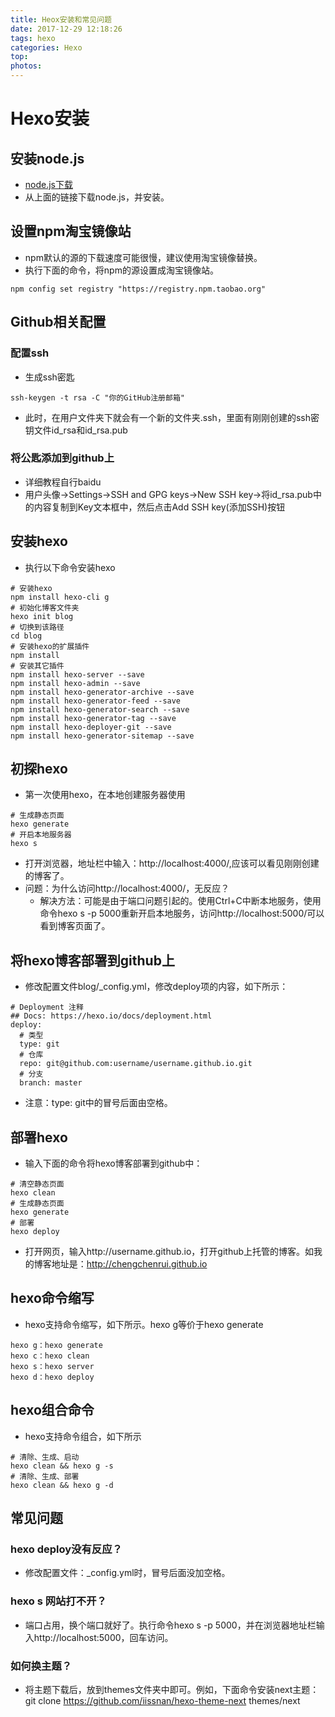```yaml
---
title: Heox安装和常见问题
date: 2017-12-29 12:18:26
tags: hexo
categories: Hexo
top:
photos:
---
```

# Hexo安装
## 安装node.js
- [node.js下载](https://nodejs.org/en/)
- 从上面的链接下载node.js，并安装。  

## 设置npm淘宝镜像站
- npm默认的源的下载速度可能很慢，建议使用淘宝镜像替换。
- 执行下面的命令，将npm的源设置成淘宝镜像站。
```
npm config set registry "https://registry.npm.taobao.org"
```

## Github相关配置
### 配置ssh
- 生成ssh密匙
```
ssh-keygen -t rsa -C "你的GitHub注册邮箱"
```
- 此时，在用户文件夹下就会有一个新的文件夹.ssh，里面有刚刚创建的ssh密钥文件id_rsa和id_rsa.pub

### 将公匙添加到github上
- 详细教程自行baidu
- 用户头像→Settings→SSH and GPG keys→New SSH key→将id_rsa.pub中的内容复制到Key文本框中，然后点击Add SSH key(添加SSH)按钮

## 安装hexo
- 执行以下命令安装hexo
```
# 安装hexo
npm install hexo-cli g
# 初始化博客文件夹
hexo init blog
# 切换到该路径
cd blog
# 安装hexo的扩展插件
npm install
# 安装其它插件
npm install hexo-server --save
npm install hexo-admin --save
npm install hexo-generator-archive --save
npm install hexo-generator-feed --save
npm install hexo-generator-search --save
npm install hexo-generator-tag --save
npm install hexo-deployer-git --save
npm install hexo-generator-sitemap --save
```

## 初探hexo
- 第一次使用hexo，在本地创建服务器使用
```
# 生成静态页面
hexo generate
# 开启本地服务器
hexo s
```
- 打开浏览器，地址栏中输入：http://localhost:4000/,应该可以看见刚刚创建的博客了。
- 问题：为什么访问http://localhost:4000/，无反应？
    - 解决方法：可能是由于端口问题引起的。使用Ctrl+C中断本地服务，使用命令hexo s -p 5000重新开启本地服务，访问http://localhost:5000/可以看到博客页面了。

## 将hexo博客部署到github上
- 修改配置文件blog/_config.yml，修改deploy项的内容，如下所示：
```
# Deployment 注释
## Docs: https://hexo.io/docs/deployment.html
deploy:
  # 类型
  type: git
  # 仓库
  repo: git@github.com:username/username.github.io.git
  # 分支
  branch: master
```
- 注意：type: git中的冒号后面由空格。
## 部署hexo
- 输入下面的命令将hexo博客部署到github中：
```
# 清空静态页面
hexo clean
# 生成静态页面
hexo generate
# 部署 
hexo deploy
```
- 打开网页，输入http://username.github.io，打开github上托管的博客。如我的博客地址是：http://chengchenrui.github.io

## hexo命令缩写
- hexo支持命令缩写，如下所示。hexo g等价于hexo generate
```
hexo g：hexo generate
hexo c：hexo clean
hexo s：hexo server
hexo d：hexo deploy
```

## hexo组合命令
- hexo支持命令组合，如下所示
```
# 清除、生成、启动
hexo clean && hexo g -s
# 清除、生成、部署
hexo clean && hexo g -d
```

## 常见问题
### hexo deploy没有反应？
- 修改配置文件：_config.yml时，冒号后面没加空格。

### hexo s 网站打不开？
- 端口占用，换个端口就好了。执行命令hexo s -p 5000，并在浏览器地址栏输入http://localhost:5000，回车访问。

### 如何换主题？
- 将主题下载后，放到themes文件夹中即可。例如，下面命令安装next主题：git clone https://github.com/iissnan/hexo-theme-next themes/next